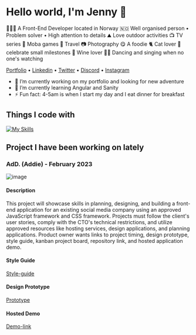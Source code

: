 # Hello world, I'm Jenny 👋

🧑🏻‍💻 A Front-End Developer located in Norway 🇳🇴 Well organised person • Problem solver • High attention to details ⛰️ Love outdoor activities 📺 TV series 👾 Moba games 🧳 Travel 📷 Photography 😋 A foodie 🐈 Cat lover 🎉 celebrate small milestones 🍷 Wine lover 💃🏻 Dancing and singing when no one's watching

<a href="https://comforting-parfait-fe7cbf.netlify.app/index.html">Portfolio</a> •
<a href="https://www.linkedin.com/in/jenny-gramdal-6b904420a">Linkedin</a> •
<a href="https://twitter.com/jennyjen_gra">Twitter</a> •
<a href="https://discord.com/users/Jen✿#1303">Discord</a> •
<a href="https://www.instagram.com/__jenny.jen___/">Instagram</a>

- 🔭 I’m currently working on my portfolio and looking for new adventure
- 🌱 I’m currently learning Angular and Sanity
- ⚡ Fun fact: 4-5am is when I start my day and I eat dinner for breakfast

## Things I code with

[![My Skills](https://skillicons.dev/icons?i=html,css,sass,js,ts,react,babel,bootstrap,figma,github,jest,netlify,graphql,heroku,ps,postman,stackoverflow,twitter,vscode,webpack,wordpress,nodejs,xd,codepen,discord,ai,regex,styledcomponents)](https://skillicons.dev)

## Project I have been working on lately

### AdD. (Addie) - February 2023

![image](https://www.linkpicture.com/q/Skjermbilde-2023-02-27-kl.09.07.13.png)

#### Description

This project will showcase skills in planning, designing, and building a front-end application for an existing social media company using an approved JavaScript framework and CSS framework. Projects must follow the client's user stories, comply with the CTO's technical restrictions, and utilize approved resources like hosting services, design applications, and planning applications. Product owner wants links to project timing, design prototype, style guide, kanban project board, repository link, and hosted application demo.

#### Style Guide

[Style-guide](https://xd.adobe.com/view/623cc6b3-d5d1-4cca-bcfa-be4643c22b04-376f/)

#### Design Prototype

[Prototype](https://xd.adobe.com/view/b67d856d-40f0-4fd5-af46-9fbd2907867b-e32e/)

#### Hosted Demo

[Demo-link](https://cheerful-treacle-21b1ed.netlify.app)
